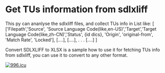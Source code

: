 # Get TUs information from sdlxliff
This py can ananlyse the sdlxliff files, and collect TUs info in List like:
[
['Filepath','Source', 'Source Language Code(like,en-US)','Target','Target Language Code(like,zh-CN)','Status', {id dics}, 'Origin', 'original-from', 'Match Rate', 'Locked'],
[....],
[....],
.
.
.
[....]
]

Convert SDLXLIFF to XLSX is a sample how to use it for fetching TUs info from sdlxliff, you can use it to convert to any other format.

<a href="https://996.icu"><img src="https://img.shields.io/badge/link-996.icu-red.svg" alt="996.icu" /></a>
